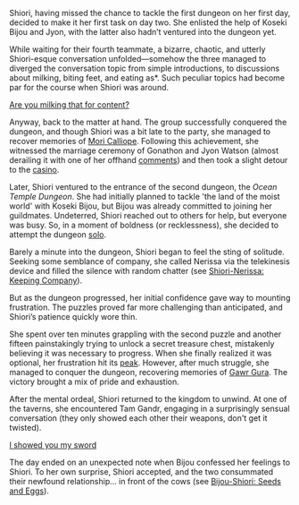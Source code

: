 Shiori, having missed the chance to tackle the first dungeon on her first day, decided to make it her first task on day two. She enlisted the help of Koseki Bijou and Jyon, with the latter also hadn’t ventured into the dungeon yet.

While waiting for their fourth teammate, a bizarre, chaotic, and utterly Shiori-esque conversation unfolded—somehow the three managed to diverged the conversation topic from simple introductions, to discussions about milking, biting feet, and eating as\*. Such peculiar topics had become par for the course when Shiori was around.

[Are you milking that for content?](#embed:https://www.youtube.com/live/LTIq_0ykLVA?t=790)

Anyway, back to the matter at hand. The group successfully conquered the dungeon, and though Shiori was a bit late to the party, she managed to recover memories of [Mori Calliope](https://www.youtube.com/live/LTIq_0ykLVA?feature=shared\&t=2480). Following this achievement, she witnessed the marriage ceremony of Gonathon and Jyon Watson (almost derailing it with one of her offhand [comments](https://www.youtube.com/live/LTIq_0ykLVA?feature=shared\&t=2936)) and then took a slight detour to the [casino](https://www.youtube.com/live/LTIq_0ykLVA?feature=shared\&t=3553).

Later, Shiori ventured to the entrance of the second dungeon, the *Ocean Temple Dungeon*. She had initially planned to tackle 'the land of the moist world' with Koseki Bijou, but Bijou was already committed to joining her guildmates. Undeterred, Shiori reached out to others for help, but everyone was busy. So, in a moment of boldness (or recklessness), she decided to attempt the dungeon [solo](https://www.youtube.com/live/LTIq_0ykLVA?feature=shared\&t=4066).

Barely a minute into the dungeon, Shiori began to feel the sting of solitude. Seeking some semblance of company, she called Nerissa via the telekinesis device and filled the silence with random chatter (see [Shiori-Nerissa: Keeping Company](#edge:shiori-nerissa-bottom-2-top-2)).

But as the dungeon progressed, her initial confidence gave way to mounting frustration. The puzzles proved far more challenging than anticipated, and Shiori’s patience quickly wore thin.

She spent over ten minutes grappling with the second puzzle and another fifteen painstakingly trying to unlock a secret treasure chest, mistakenly believing it was necessary to progress. When she finally realized it was optional, her frustration hit its [peak](https://www.youtube.com/live/LTIq_0ykLVA?feature=shared\&t=6303). However, after much struggle, she managed to conquer the dungeon, recovering memories of [Gawr Gura](https://www.youtube.com/live/LTIq_0ykLVA?feature=shared\&t=6804). The victory brought a mix of pride and exhaustion.

After the mental ordeal, Shiori returned to the kingdom to unwind. At one of the taverns, she encountered Tam Gandr, engaging in a surprisingly sensual conversation (they only showed each other their weapons, don't get it twisted).

[I showed you my sword](#embed:https://www.youtube.com/live/LTIq_0ykLVA?feature=shared\&t=7805)

The day ended on an unexpected note when Bijou confessed her feelings to Shiori. To her own surprise, Shiori accepted, and the two consummated their newfound relationship... in front of the cows (see [Bijou-Shiori: Seeds and Eggs](#edge:shiori-bijou-right-2-left-2)).
